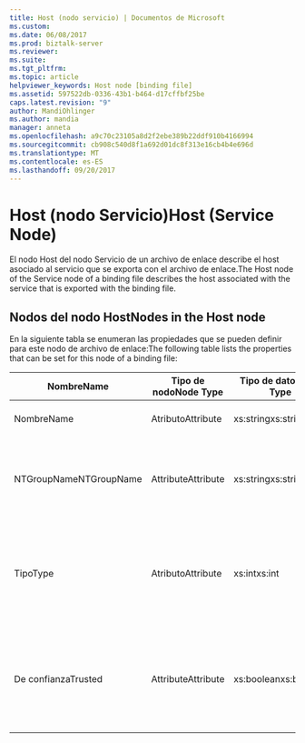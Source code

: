 ```yaml
---
title: Host (nodo servicio) | Documentos de Microsoft
ms.custom: 
ms.date: 06/08/2017
ms.prod: biztalk-server
ms.reviewer: 
ms.suite: 
ms.tgt_pltfrm: 
ms.topic: article
helpviewer_keywords: Host node [binding file]
ms.assetid: 597522db-0336-43b1-b464-d17cffbf25be
caps.latest.revision: "9"
author: MandiOhlinger
ms.author: mandia
manager: anneta
ms.openlocfilehash: a9c70c23105a8d2f2ebe389b22ddf910b4166994
ms.sourcegitcommit: cb908c540d8f1a692d01dc8f313e16cb4b4e696d
ms.translationtype: MT
ms.contentlocale: es-ES
ms.lasthandoff: 09/20/2017
---
```

# <a name="host-service-node"></a><span data-ttu-id="68b4e-102">Host (nodo Servicio)</span><span class="sxs-lookup"><span data-stu-id="68b4e-102">Host (Service Node)</span></span>
<span data-ttu-id="68b4e-103">El nodo Host del nodo Servicio de un archivo de enlace describe el host asociado al servicio que se exporta con el archivo de enlace.</span><span class="sxs-lookup"><span data-stu-id="68b4e-103">The Host node of the Service node of a binding file describes the host associated with the service that is exported with the binding file.</span></span>  
  
## <a name="nodes-in-the-host-node"></a><span data-ttu-id="68b4e-104">Nodos del nodo Host</span><span class="sxs-lookup"><span data-stu-id="68b4e-104">Nodes in the Host node</span></span>  
 <span data-ttu-id="68b4e-105">En la siguiente tabla se enumeran las propiedades que se pueden definir para este nodo de archivo de enlace:</span><span class="sxs-lookup"><span data-stu-id="68b4e-105">The following table lists the properties that can be set for this node of a binding file:</span></span>  
  
|<span data-ttu-id="68b4e-106">**Nombre**</span><span class="sxs-lookup"><span data-stu-id="68b4e-106">**Name**</span></span>|<span data-ttu-id="68b4e-107">**Tipo de nodo**</span><span class="sxs-lookup"><span data-stu-id="68b4e-107">**Node Type**</span></span>|<span data-ttu-id="68b4e-108">**Tipo de datos**</span><span class="sxs-lookup"><span data-stu-id="68b4e-108">**Data Type**</span></span>|<span data-ttu-id="68b4e-109">**Description**</span><span class="sxs-lookup"><span data-stu-id="68b4e-109">**Description**</span></span>|<span data-ttu-id="68b4e-110">**Restricciones**</span><span class="sxs-lookup"><span data-stu-id="68b4e-110">**Restrictions**</span></span>|<span data-ttu-id="68b4e-111">**Comentarios**</span><span class="sxs-lookup"><span data-stu-id="68b4e-111">**Comments**</span></span>|  
|--------------|-------------------|-------------------|---------------------|----------------------|------------------|  
|<span data-ttu-id="68b4e-112">Nombre</span><span class="sxs-lookup"><span data-stu-id="68b4e-112">Name</span></span>|<span data-ttu-id="68b4e-113">Atributo</span><span class="sxs-lookup"><span data-stu-id="68b4e-113">Attribute</span></span>|<span data-ttu-id="68b4e-114">xs:string</span><span class="sxs-lookup"><span data-stu-id="68b4e-114">xs:string</span></span>|<span data-ttu-id="68b4e-115">Especifica el nombre del host.</span><span class="sxs-lookup"><span data-stu-id="68b4e-115">Specifies the name of the host.</span></span>|<span data-ttu-id="68b4e-116">No requerido</span><span class="sxs-lookup"><span data-stu-id="68b4e-116">Not required</span></span>|<span data-ttu-id="68b4e-117">Valor predeterminado: vacío</span><span class="sxs-lookup"><span data-stu-id="68b4e-117">Default value: empty</span></span>|  
|<span data-ttu-id="68b4e-118">NTGroupName</span><span class="sxs-lookup"><span data-stu-id="68b4e-118">NTGroupName</span></span>|<span data-ttu-id="68b4e-119">Attribute</span><span class="sxs-lookup"><span data-stu-id="68b4e-119">Attribute</span></span>|<span data-ttu-id="68b4e-120">xs:string</span><span class="sxs-lookup"><span data-stu-id="68b4e-120">xs:string</span></span>|<span data-ttu-id="68b4e-121">Especifica el nombre del grupo de Windows NT asociado al host.</span><span class="sxs-lookup"><span data-stu-id="68b4e-121">Specifies the Windows NT Group name associated with the host.</span></span>|<span data-ttu-id="68b4e-122">No requerido</span><span class="sxs-lookup"><span data-stu-id="68b4e-122">Not required</span></span>|<span data-ttu-id="68b4e-123">Valor predeterminado: vacío</span><span class="sxs-lookup"><span data-stu-id="68b4e-123">Default value: empty</span></span>|  
|<span data-ttu-id="68b4e-124">Tipo</span><span class="sxs-lookup"><span data-stu-id="68b4e-124">Type</span></span>|<span data-ttu-id="68b4e-125">Atributo</span><span class="sxs-lookup"><span data-stu-id="68b4e-125">Attribute</span></span>|<span data-ttu-id="68b4e-126">xs:int</span><span class="sxs-lookup"><span data-stu-id="68b4e-126">xs:int</span></span>|<span data-ttu-id="68b4e-127">Especifica el tipo de host como En curso o Aislado.</span><span class="sxs-lookup"><span data-stu-id="68b4e-127">Specifies the host type as in process or isolated.</span></span>|<span data-ttu-id="68b4e-128">Necesario</span><span class="sxs-lookup"><span data-stu-id="68b4e-128">Required</span></span>|<span data-ttu-id="68b4e-129">Valor predeterminado: ninguno</span><span class="sxs-lookup"><span data-stu-id="68b4e-129">Default value: none</span></span><br /><br /> <span data-ttu-id="68b4e-130">Los valores posibles se describen en la [Microsoft.BizTalk.ExplorerOM.HostType](http://msdn.microsoft.com/library/microsoft.biztalk.explorerom.hosttype.aspx) enumeración.</span><span class="sxs-lookup"><span data-stu-id="68b4e-130">Possible values are described in the [Microsoft.BizTalk.ExplorerOM.HostType](http://msdn.microsoft.com/library/microsoft.biztalk.explorerom.hosttype.aspx) enumeration.</span></span>|  
|<span data-ttu-id="68b4e-131">De confianza</span><span class="sxs-lookup"><span data-stu-id="68b4e-131">Trusted</span></span>|<span data-ttu-id="68b4e-132">Attribute</span><span class="sxs-lookup"><span data-stu-id="68b4e-132">Attribute</span></span>|<span data-ttu-id="68b4e-133">xs:boolean</span><span class="sxs-lookup"><span data-stu-id="68b4e-133">xs:boolean</span></span>|<span data-ttu-id="68b4e-134">Especifica si se puede confiar en un host de BizTalk para recopilar información de autenticación.</span><span class="sxs-lookup"><span data-stu-id="68b4e-134">Specifies whether the BizTalk host can be trusted to collect authentication information.</span></span>|<span data-ttu-id="68b4e-135">Necesario</span><span class="sxs-lookup"><span data-stu-id="68b4e-135">Required</span></span>|<span data-ttu-id="68b4e-136">Valor predeterminado: ninguno</span><span class="sxs-lookup"><span data-stu-id="68b4e-136">Default value: none</span></span><br /><br /> <span data-ttu-id="68b4e-137">Establecido en **true** si el host es de confianza, en caso contrario, se establece en **false**.</span><span class="sxs-lookup"><span data-stu-id="68b4e-137">Set to **true** if the host is trusted, otherwise set to **false**.</span></span>|